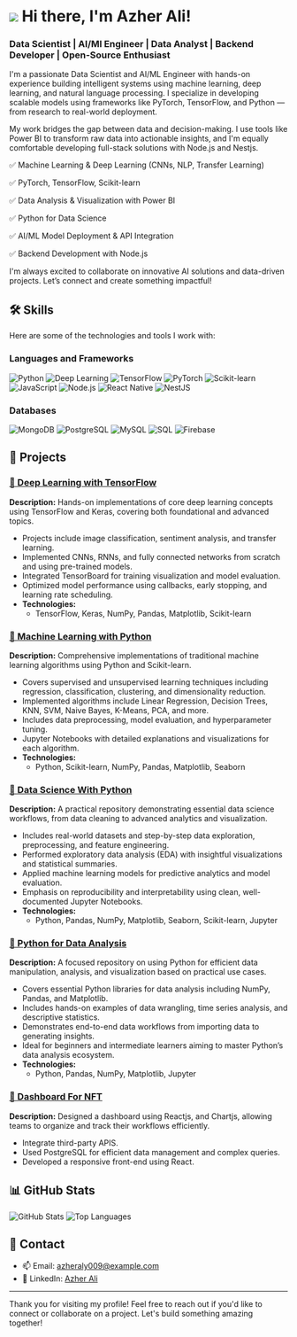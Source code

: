 
# ![](https://user-images.githubusercontent.com/18350557/176309783-0785949b-9127-417c-8b55-ab5a4333674e.gif) Hi there, I'm Azher Ali!

### Data Scientist | AI/Ml Engineer | Data Analyst | Backend Developer | Open-Source Enthusiast

I'm a passionate Data Scientist and AI/ML Engineer with hands-on experience building intelligent systems using machine learning, deep learning, and natural language processing. I specialize in developing scalable models using frameworks like PyTorch, TensorFlow, and Python — from research to real-world deployment.

My work bridges the gap between data and decision-making. I use tools like Power BI to transform raw data into actionable insights, and I'm equally comfortable developing full-stack solutions with Node.js and Nestjs.

✅ Machine Learning & Deep Learning (CNNs, NLP, Transfer Learning)

✅ PyTorch, TensorFlow, Scikit-learn

✅ Data Analysis & Visualization with Power BI

✅ Python for Data Science

✅ AI/ML Model Deployment & API Integration

✅ Backend Development with Node.js

I'm always excited to collaborate on innovative AI solutions and data-driven projects. Let’s connect and create something impactful!

## 🛠️ Skills

Here are some of the technologies and tools I work with:

### Languages and Frameworks
![Python](https://img.shields.io/badge/Python-3776AB?logo=python&logoColor=white&style=for-the-badge)
![Deep Learning](https://img.shields.io/badge/Deep%20Learning-FF6F00?logo=deepnote&logoColor=white&style=for-the-badge)
![TensorFlow](https://img.shields.io/badge/TensorFlow-FF6F00?logo=tensorflow&logoColor=white&style=for-the-badge)
![PyTorch](https://img.shields.io/badge/PyTorch-EE4C2C?logo=pytorch&logoColor=white&style=for-the-badge)
![Scikit-learn](https://img.shields.io/badge/Scikit--learn-F7931E?logo=scikit-learn&logoColor=white&style=for-the-badge)
![JavaScript](https://img.shields.io/badge/JavaScript-F7DF1E?logo=javascript&logoColor=black&style=for-the-badge)
![Node.js](https://img.shields.io/badge/Node.js-339933?logo=node.js&logoColor=white&style=for-the-badge)
![React Native](https://img.shields.io/badge/React_Native-61DAFB?logo=react&logoColor=black&style=for-the-badge)
![NestJS](https://img.shields.io/badge/NestJS-E0234E?logo=nestjs&logoColor=white&style=for-the-badge)


### Databases
![MongoDB](https://img.shields.io/badge/MongoDB-47A248?logo=mongodb&logoColor=white&style=for-the-badge)
![PostgreSQL](https://img.shields.io/badge/PostgreSQL-336791?logo=postgresql&logoColor=white&style=for-the-badge)
![MySQL](https://img.shields.io/badge/MySQL-4479A1?logo=mysql&logoColor=white&style=for-the-badge)
![SQL](https://img.shields.io/badge/SQL-003B57?style=for-the-badge&logo=sql&logoColor=white)
![Firebase](https://img.shields.io/badge/Firebase-FFCA28?logo=firebase&logoColor=black&style=for-the-badge)


## 📂 Projects

### [📂 Deep Learning with TensorFlow](https://github.com/azhermurad/Deep_Learning_with_TensorFlow)  
**Description:** Hands-on implementations of core deep learning concepts using TensorFlow and Keras, covering both foundational and advanced topics.

- Projects include image classification, sentiment analysis, and transfer learning.
- Implemented CNNs, RNNs, and fully connected networks from scratch and using pre-trained models.
- Integrated TensorBoard for training visualization and model evaluation.
- Optimized model performance using callbacks, early stopping, and learning rate scheduling.
- **Technologies:**
  - TensorFlow, Keras, NumPy, Pandas, Matplotlib, Scikit-learn


### [📂 Machine Learning with Python](https://github.com/azhermurad/machine_learning_with_python)  
**Description:** Comprehensive implementations of traditional machine learning algorithms using Python and Scikit-learn.

- Covers supervised and unsupervised learning techniques including regression, classification, clustering, and dimensionality reduction.
- Implemented algorithms include Linear Regression, Decision Trees, KNN, SVM, Naive Bayes, K-Means, PCA, and more.
- Includes data preprocessing, model evaluation, and hyperparameter tuning.
- Jupyter Notebooks with detailed explanations and visualizations for each algorithm.
- **Technologies:**
  - Python, Scikit-learn, NumPy, Pandas, Matplotlib, Seaborn
 
### [📂 Data Science With Python](https://github.com/azhermurad/Data-Science-With-Python)  
**Description:** A practical repository demonstrating essential data science workflows, from data cleaning to advanced analytics and visualization.

- Includes real-world datasets and step-by-step data exploration, preprocessing, and feature engineering.
- Performed exploratory data analysis (EDA) with insightful visualizations and statistical summaries.
- Applied machine learning models for predictive analytics and model evaluation.
- Emphasis on reproducibility and interpretability using clean, well-documented Jupyter Notebooks.
- **Technologies:**
  - Python, Pandas, NumPy, Matplotlib, Seaborn, Scikit-learn, Jupyter


### [📂 Python for Data Analysis](https://github.com/azhermurad/Python-for-Data-Analysis)  
**Description:** A focused repository on using Python for efficient data manipulation, analysis, and visualization based on practical use cases.

- Covers essential Python libraries for data analysis including NumPy, Pandas, and Matplotlib.
- Includes hands-on examples of data wrangling, time series analysis, and descriptive statistics.
- Demonstrates end-to-end data workflows from importing data to generating insights.
- Ideal for beginners and intermediate learners aiming to master Python’s data analysis ecosystem.
- **Technologies:**
  - Python, Pandas, NumPy, Matplotlib, Jupyter


### [📂 Dashboard For NFT ](https://github.com/azhermurad/pbirs)
**Description:** Designed a dashboard  using Reactjs, and Chartjs, allowing teams to organize and track their workflows efficiently.

- Integrate third-party APIS.
- Used PostgreSQL for efficient data management and complex queries.
- Developed a responsive front-end using React.

## 📊 GitHub Stats

![GitHub Stats](https://github-readme-stats.vercel.app/api?username=azhermurad&show_icons=true&theme=radical)
![Top Languages](https://github-readme-stats.vercel.app/api/top-langs/?username=azhermurad&layout=compact&theme=radical)

## 🤝 Contact

- 📫 Email: [azheraly009@example.com](mailto:azheraly009@example.com)
- 💼 LinkedIn: [Azher Ali](https://www.linkedin.com/in/azher-ali)

---

Thank you for visiting my profile! Feel free to reach out if you'd like to connect or collaborate on a project. Let's build something amazing together!
